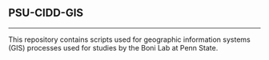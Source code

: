 ## PSU-CIDD-GIS
---
This repository contains scripts used for geographic information systems (GIS) processes used for studies by the Boni Lab at Penn State. 
